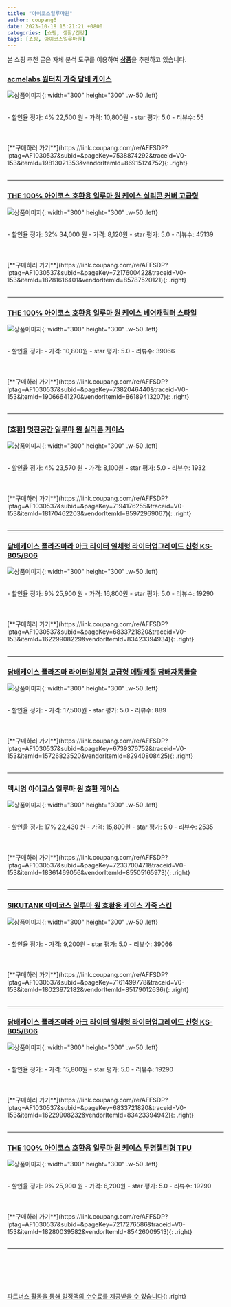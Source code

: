 ```yaml
---
title: "아이코스일루마원"
author: coupang6
date: 2023-10-18 15:21:21 +0800
categories: [쇼핑, 생활/건강]
tags: [쇼핑, 아이코스일루마원]
---
```


본 쇼핑 추천 글은 자체 분석 도구를 이용하여 [**상품**](https://link.coupang.com/a/bao1ui)을 추천하고 있습니다.

### [acmelabs 원터치 가죽 담배 케이스](https://link.coupang.com/re/AFFSDP?lptag=AF1030537&subid=&pageKey=7538874292&traceid=V0-153&itemId=19813021353&vendorItemId=86915124752)

![상품이미지](https://thumbnail10.coupangcdn.com/thumbnails/remote/230x230ex/image/vendor_inventory/56b4/eeef92f2b39b196ffda11685038655503bf2fcdba8e8eeb9c07258a81078.jpg){: width="300" height="300" .w-50 .left}


<br>
- 할인율 정가: 4%  22,500   원
- 가격: 10,800원
- star 평가: 5.0
- 리뷰수: 55
<br>
<br>
<br>
<br>
[**구매하러 가기**](https://link.coupang.com/re/AFFSDP?lptag=AF1030537&subid=&pageKey=7538874292&traceid=V0-153&itemId=19813021353&vendorItemId=86915124752){: .right}
<br>
<br>

---

### [THE 100% 아이코스 호환용 일루마 원 케이스 실리콘 커버 고급형](https://link.coupang.com/re/AFFSDP?lptag=AF1030537&subid=&pageKey=7217600422&traceid=V0-153&itemId=18281616401&vendorItemId=85787520121)

![상품이미지](https://thumbnail8.coupangcdn.com/thumbnails/remote/230x230ex/image/vendor_inventory/5da3/bd397775a6b756f4044ea29e839547f41da7fa49e2e5c34da3fb11de2457.jpg){: width="300" height="300" .w-50 .left}


<br>
- 할인율 정가: 32%  34,000   원
- 가격: 8,120원
- star 평가: 5.0
- 리뷰수: 45139
<br>
<br>
<br>
<br>
[**구매하러 가기**](https://link.coupang.com/re/AFFSDP?lptag=AF1030537&subid=&pageKey=7217600422&traceid=V0-153&itemId=18281616401&vendorItemId=85787520121){: .right}
<br>
<br>

---

### [THE 100% 아이코스 호환용 일루마 원 케이스 베어캐릭터 스타일](https://link.coupang.com/re/AFFSDP?lptag=AF1030537&subid=&pageKey=7382046440&traceid=V0-153&itemId=19066641270&vendorItemId=86189413207)

![상품이미지](https://thumbnail10.coupangcdn.com/thumbnails/remote/230x230ex/image/vendor_inventory/2050/1ed25ecf9ddb4684b7180fe43986a1be72baf8e583ac3c42bc9954006fb9.jpg){: width="300" height="300" .w-50 .left}


<br>
- 할인율 정가: 
- 가격: 10,800원
- star 평가: 5.0
- 리뷰수: 39066
<br>
<br>
<br>
<br>
[**구매하러 가기**](https://link.coupang.com/re/AFFSDP?lptag=AF1030537&subid=&pageKey=7382046440&traceid=V0-153&itemId=19066641270&vendorItemId=86189413207){: .right}
<br>
<br>

---

### [[호환] 멋진공간 일루마 원 실리콘 케이스](https://link.coupang.com/re/AFFSDP?lptag=AF1030537&subid=&pageKey=7194176255&traceid=V0-153&itemId=18170462203&vendorItemId=85972969067)

![상품이미지](https://thumbnail8.coupangcdn.com/thumbnails/remote/230x230ex/image/vendor_inventory/4b1a/a69483f403870791562dba95e47bd2892bd4db51c92263088beabaa10129.jpg){: width="300" height="300" .w-50 .left}


<br>
- 할인율 정가: 4%  23,570   원
- 가격: 8,100원
- star 평가: 5.0
- 리뷰수: 1932
<br>
<br>
<br>
<br>
[**구매하러 가기**](https://link.coupang.com/re/AFFSDP?lptag=AF1030537&subid=&pageKey=7194176255&traceid=V0-153&itemId=18170462203&vendorItemId=85972969067){: .right}
<br>
<br>

---

### [담배케이스 플라즈마라 아크 라이터 일체형 라이터업그레이드 신형 KS-B05/B06](https://link.coupang.com/re/AFFSDP?lptag=AF1030537&subid=&pageKey=6833721820&traceid=V0-153&itemId=16229908229&vendorItemId=83423394934)

![상품이미지](https://thumbnail8.coupangcdn.com/thumbnails/remote/230x230ex/image/vendor_inventory/eabb/cf02cfe8644f7a8686d0ffbfb3e81b2a860a8a464a07313b8c6a017640e4.jpg){: width="300" height="300" .w-50 .left}


<br>
- 할인율 정가: 9%  25,900   원
- 가격: 16,800원
- star 평가: 5.0
- 리뷰수: 19290
<br>
<br>
<br>
<br>
[**구매하러 가기**](https://link.coupang.com/re/AFFSDP?lptag=AF1030537&subid=&pageKey=6833721820&traceid=V0-153&itemId=16229908229&vendorItemId=83423394934){: .right}
<br>
<br>

---

### [담배케이스 플라즈마 라이터일체형 고급형 메탈제질 담배자동돌출](https://link.coupang.com/re/AFFSDP?lptag=AF1030537&subid=&pageKey=6739376752&traceid=V0-153&itemId=15726823520&vendorItemId=82940808425)

![상품이미지](https://thumbnail8.coupangcdn.com/thumbnails/remote/230x230ex/image/vendor_inventory/2b6e/27f9e0ec7f2e9db39f715bfb87766f6f25e25ab1d65acba56daf1f28db6e.jpg){: width="300" height="300" .w-50 .left}


<br>
- 할인율 정가: 
- 가격: 17,500원
- star 평가: 5.0
- 리뷰수: 889
<br>
<br>
<br>
<br>
[**구매하러 가기**](https://link.coupang.com/re/AFFSDP?lptag=AF1030537&subid=&pageKey=6739376752&traceid=V0-153&itemId=15726823520&vendorItemId=82940808425){: .right}
<br>
<br>

---

### [맥시멈 아이코스 일루마 원 호환 케이스](https://link.coupang.com/re/AFFSDP?lptag=AF1030537&subid=&pageKey=7233700471&traceid=V0-153&itemId=18361469056&vendorItemId=85505165973)

![상품이미지](https://thumbnail9.coupangcdn.com/thumbnails/remote/230x230ex/image/vendor_inventory/fa66/653bd4d3733014871034a027ad7275c294b0060ad409cc7e3837e73f9392.png){: width="300" height="300" .w-50 .left}


<br>
- 할인율 정가: 17%  22,430   원
- 가격: 15,800원
- star 평가: 5.0
- 리뷰수: 2535
<br>
<br>
<br>
<br>
[**구매하러 가기**](https://link.coupang.com/re/AFFSDP?lptag=AF1030537&subid=&pageKey=7233700471&traceid=V0-153&itemId=18361469056&vendorItemId=85505165973){: .right}
<br>
<br>

---

### [SIKUTANK 아이코스 일루마 원 호환용 케이스 가죽 스킨](https://link.coupang.com/re/AFFSDP?lptag=AF1030537&subid=&pageKey=7161499778&traceid=V0-153&itemId=18023972182&vendorItemId=85179012636)

![상품이미지](https://thumbnail8.coupangcdn.com/thumbnails/remote/230x230ex/image/vendor_inventory/41a2/3fae42a53fe785dd52edf1b8d98d346af1d0d91243dbf271666e2b3d7d00.png){: width="300" height="300" .w-50 .left}


<br>
- 할인율 정가: 
- 가격: 9,200원
- star 평가: 5.0
- 리뷰수: 39066
<br>
<br>
<br>
<br>
[**구매하러 가기**](https://link.coupang.com/re/AFFSDP?lptag=AF1030537&subid=&pageKey=7161499778&traceid=V0-153&itemId=18023972182&vendorItemId=85179012636){: .right}
<br>
<br>

---

### [담배케이스 플라즈마라 아크 라이터 일체형 라이터업그레이드 신형 KS-B05/B06](https://link.coupang.com/re/AFFSDP?lptag=AF1030537&subid=&pageKey=6833721820&traceid=V0-153&itemId=16229908232&vendorItemId=83423394942)

![상품이미지](https://thumbnail6.coupangcdn.com/thumbnails/remote/230x230ex/image/vendor_inventory/9ee1/8323bb45b1fdc91cbe96ad058126e4ac15b7218ae585994dcee3cfb1d079.jpg){: width="300" height="300" .w-50 .left}


<br>
- 할인율 정가: 
- 가격: 15,800원
- star 평가: 5.0
- 리뷰수: 19290
<br>
<br>
<br>
<br>
[**구매하러 가기**](https://link.coupang.com/re/AFFSDP?lptag=AF1030537&subid=&pageKey=6833721820&traceid=V0-153&itemId=16229908232&vendorItemId=83423394942){: .right}
<br>
<br>

---

### [THE 100% 아이코스 호환용 일루마 원 케이스 투명젤리형 TPU](https://link.coupang.com/re/AFFSDP?lptag=AF1030537&subid=&pageKey=7217276586&traceid=V0-153&itemId=18280039582&vendorItemId=85426009513)

![상품이미지](https://thumbnail7.coupangcdn.com/thumbnails/remote/230x230ex/image/vendor_inventory/e213/c779407d04bdbc2ddbfc5fe8031b8f85db8cf634d957097a6edadd2a5f08.jpg){: width="300" height="300" .w-50 .left}


<br>
- 할인율 정가: 9%  25,900   원
- 가격: 6,200원
- star 평가: 5.0
- 리뷰수: 19290
<br>
<br>
<br>
<br>
[**구매하러 가기**](https://link.coupang.com/re/AFFSDP?lptag=AF1030537&subid=&pageKey=7217276586&traceid=V0-153&itemId=18280039582&vendorItemId=85426009513){: .right}
<br>
<br>

---
<br><br><br><br><br> [파트너스 활동을 통해 일정액의 수수료를 제공받을 수 있습니다](https://link.coupang.com/a/bao1ui){: .right}